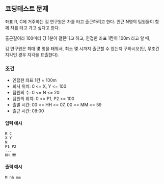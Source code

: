 ## 코딩테스트 문제

좌표 R, C에 거주하는 김 연구원은 차를 타고 출근하려고 한다. 인근 N명의 팀원들이 함께 차를 타고 가고 싶다고 한다. 

출근길이라 100미터 당 1분이 걸린다고 하고, 인접한 좌표 1칸이 100m 라고 할 때,

김 연구원은 최대 몇 명을 태워서, 최소 몇 시까지 출근할 수 있는지 구하시오(단, 무조건 지각인 경우 지각을 표출한다). 

### 조건
- 인접한 좌표 1칸 = 100m 
- 회사 위치: 0 <= X, Y <= 100
- 팀원의 수: 0 <= N <= 20
- 팀원의 위치: 0 <= P1, P2 <= 100
- 출발 시간: 00 <= HH <= 07, 00 <= MM <= 59
- 출근 시간: 08:00

#### 입력 예시

```
R C
X Y
N
P1 P2
...
HH MM
```

#### 출력 예시
```
M hh mm
```
